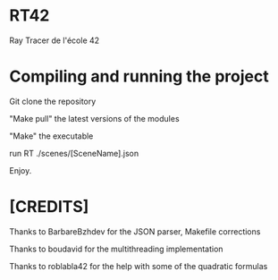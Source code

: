 # RT42
Ray Tracer de l'école 42

# Compiling and running the project
Git clone the repository

"Make pull" the latest versions of the modules

"Make" the executable

run RT ./scenes/[SceneName].json

Enjoy.

# [CREDITS]
Thanks to BarbareBzhdev for the JSON parser, Makefile corrections

Thanks to boudavid for the multithreading implementation

Thanks to roblabla42 for the help with some of the quadratic formulas
